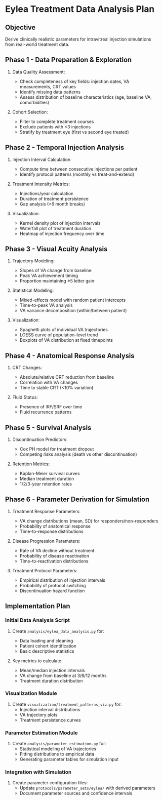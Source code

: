 # Eylea Treatment Data Analysis Plan

## Objective
Derive clinically realistic parameters for intravitreal injection simulations from real-world treatment data.

## Phase 1 - Data Preparation & Exploration
1. Data Quality Assessment:
   - Check completeness of key fields: injection dates, VA measurements, CRT values
   - Identify missing data patterns
   - Assess distribution of baseline characteristics (age, baseline VA, comorbidities)

2. Cohort Selection:
   - Filter to complete treatment courses
   - Exclude patients with <3 injections
   - Stratify by treatment eye (first vs second eye treated)

## Phase 2 - Temporal Injection Analysis
1. Injection Interval Calculation:
   - Compute time between consecutive injections per patient
   - Identify protocol patterns (monthly vs treat-and-extend)
   
2. Treatment Intensity Metrics:
   - Injections/year calculation
   - Duration of treatment persistence
   - Gap analysis (>6 month breaks)

3. Visualization:
   - Kernel density plot of injection intervals
   - Waterfall plot of treatment duration
   - Heatmap of injection frequency over time

## Phase 3 - Visual Acuity Analysis  
1. Trajectory Modeling:
   - Slopes of VA change from baseline
   - Peak VA achievement timing
   - Proportion maintaining ≥5 letter gain

2. Statistical Modeling:
   - Mixed-effects model with random patient intercepts
   - Time-to-peak VA analysis
   - VA variance decomposition (within/between patient)

3. Visualization:
   - Spaghetti plots of individual VA trajectories
   - LOESS curve of population-level trend
   - Boxplots of VA distribution at fixed timepoints

## Phase 4 - Anatomical Response Analysis
1. CRT Changes:
   - Absolute/relative CRT reduction from baseline
   - Correlation with VA changes
   - Time to stable CRT (<10% variation)

2. Fluid Status:
   - Presence of IRF/SRF over time
   - Fluid recurrence patterns

## Phase 5 - Survival Analysis
1. Discontinuation Predictors:
   - Cox PH model for treatment dropout
   - Competing risks analysis (death vs other discontinuation)
   
2. Retention Metrics:
   - Kaplan-Meier survival curves
   - Median treatment duration
   - 1/2/3-year retention rates

## Phase 6 - Parameter Derivation for Simulation
1. Treatment Response Parameters:
   - VA change distributions (mean, SD) for responders/non-responders
   - Probability of anatomical response
   - Time-to-response distributions

2. Disease Progression Parameters:
   - Rate of VA decline without treatment
   - Probability of disease reactivation
   - Time-to-reactivation distributions

3. Treatment Protocol Parameters:
   - Empirical distribution of injection intervals
   - Probability of protocol switching
   - Discontinuation hazard function

## Implementation Plan

### Initial Data Analysis Script
1. Create `analysis/eylea_data_analysis.py` for:
   - Data loading and cleaning
   - Patient cohort identification
   - Basic descriptive statistics

2. Key metrics to calculate:
   - Mean/median injection intervals
   - VA change from baseline at 3/6/12 months
   - Treatment duration distribution

### Visualization Module
1. Create `visualization/treatment_patterns_viz.py` for:
   - Injection interval distributions
   - VA trajectory plots
   - Treatment persistence curves

### Parameter Estimation Module
1. Create `analysis/parameter_estimation.py` for:
   - Statistical modeling of VA trajectories
   - Fitting distributions to empirical data
   - Generating parameter tables for simulation input

### Integration with Simulation
1. Create parameter configuration files:
   - Update `protocols/parameter_sets/eylea/` with derived parameters
   - Document parameter sources and confidence intervals
